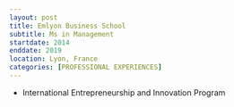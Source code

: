 ```yaml
---
layout: post
title: Emlyon Business School
subtitle: Ms in Management
startdate: 2014
enddate: 2019
location: Lyon, France
categories: [PROFESSIONAL EXPERIENCES]
---
```


- International Entrepreneurship and Innovation Program